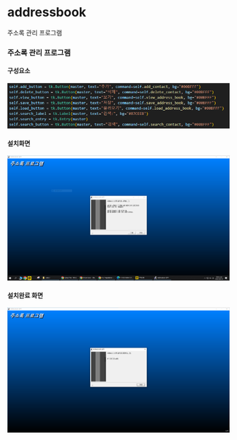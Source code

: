# addressbook
주소록 관리 프로그램

### 주소록 관리 프로그램  

#### 구성요소  

![image1](https://github.com/KR-LJH/addressbook/raw/main/%EA%B5%AC%EC%84%B1.PNG)  

#### 설치화면  

![image1](https://github.com/KR-LJH/addressbook/raw/main/%EC%84%A4%EC%B9%98%ED%99%94%EB%A9%B4.PNG)  

#### 설치완료 화면  

![image1](https://github.com/KR-LJH/addressbook/raw/main/%EC%84%A4%EC%B9%98%EC%99%84%EB%A3%8C.PNG)  
